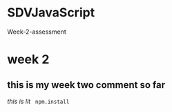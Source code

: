 # SDVJavaScript
Week-2-assessment 
# week 2 
## this is my week two comment so far
*this is lit*
<this is a way of installing npm> 
``` npm.install``` 